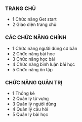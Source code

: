 
<h3>TRANG CHỦ</h3>
<ul>	
<li>1	Chức năng Get start	</li>
<li>2	Giao diện trang chủ	</li>
</ul>
<h3>CÁC CHỨC NĂNG CHÍNH	</h3>
<ul>
<li>1	Chức năng người dùng cơ bản	</li>
<li>2	Chức năng bài học	</li>
<li>3	Chức năng học bài	</li>
<li>4	Chức năng bình luận bài học	</li>
<li>5	Chức năng ôn tập	</li>
</ul>
<h3>CHỨC NĂNG QUẢN TRỊ	</h3>
<ul>
<li>1	Thống kê	</li>
<li>2	Quản lý từ vựng	</li>
<li>3	Quản lý người dùng	</li>
<li>4	Quản lý câu hỏi	</li>
<li>5	Quản lý bài học	</li>
</ul>
